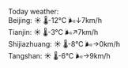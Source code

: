Today weather:  
Beijing: ☀️ 🌡️-12°C 🌬️↓7km/h  
Tianjin: ☀️ 🌡️-3°C 🌬️↗7km/h  
Shijiazhuang: ☀️ 🌡️-8°C 🌬️→0km/h  
Tangshan: ☀️ 🌡️-6°C 🌬️→9km/h  
